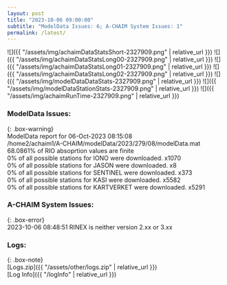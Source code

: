 ```yaml
---
layout: post
title: "2023-10-06 09:00:00"
subtitle: "ModelData Issues: 6; A-CHAIM System Issues: 1"
permalink: /latest/
---
```


![]({{ "/assets/img/achaimDataStatsShort-2327909.png" | relative_url }})
![]({{ "/assets/img/achaimDataStatsLong00-2327909.png" | relative_url }})
![]({{ "/assets/img/achaimDataStatsLong01-2327909.png" | relative_url }})
![]({{ "/assets/img/achaimDataStatsLong02-2327909.png" | relative_url }})
![]({{ "/assets/img/modelDataDataStats-2327909.png" | relative_url }})
![]({{ "/assets/img/modelDataStationStats-2327909.png" | relative_url }})
![]({{ "/assets/img/achaimRunTime-2327909.png" | relative_url }})


### ModelData Issues:  
  
{: .box-warning}  
 ModelData report for 06-Oct-2023 08:15:08   
 /home2/achaim1/A-CHAIM/modelData/2023/279/08/modelData.mat   
 68.0861% of RIO absoprtion values are finite   
 0% of all possible stations for IONO were downloaded. x1070   
 0% of all possible stations for JASON were downloaded. x8   
 0% of all possible stations for SENTINEL were downloaded. x373   
 0% of all possible stations for KASI were downloaded. x5582   
 0% of all possible stations for KARTVERKET were downloaded. x5291   
  
### A-CHAIM System Issues:  
  
{: .box-error}  
2023-10-06 08:48:51 RINEX is neither version 2.xx or 3.xx  

### Logs:  
  
{: .box-note}  
[Logs.zip]({{ "/assets/other/logs.zip" | relative_url }})  
[Log Info]({{ "/logInfo" | relative_url }})  
